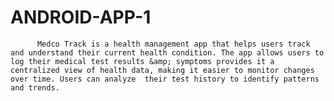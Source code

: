 # ANDROID-APP-1
          Medco Track is a health management app that helps users track and understand their current health condition. The app allows users to log their medical test results &amp; symptoms provides it a centralized view of health data, making it easier to monitor changes over time. Users can analyze  their test history to identify patterns and trends. 
